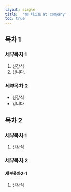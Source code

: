 ```yaml
---
layout: single
title:  'md 테스트 at company'
toc: true
---
```


## 목차 1

### 세부목차 1

1. 신강식
2. 입니다.

### 세부목차 2

- 신강식
- 입니다

## 목차 2

### 세부목차 1

1. 신강식

### 세부목차 2

#### 세부목차2-1

1. 신강식
